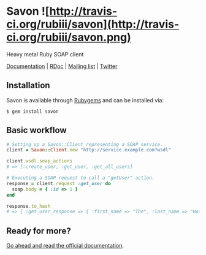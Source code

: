 Savon ![http://travis-ci.org/rubiii/savon](http://travis-ci.org/rubiii/savon.png)
=====

Heavy metal Ruby SOAP client

[Documentation](http://savonrb.com) | [RDoc](http://rubydoc.info/gems/savon) |
[Mailing list](http://groups.google.com/group/savon-soap) | [Twitter](http://twitter.com/savonrb)

Installation
------------

Savon is available through [Rubygems](http://rubygems.org/gems/savon) and can be installed via:

```
$ gem install savon
```

Basic workflow
--------------

``` ruby
# Setting up a Savon::Client representing a SOAP service.
client = Savon::Client.new "http://service.example.com?wsdl"

client.wsdl.soap_actions
# => [:create_user, :get_user, :get_all_users]

# Executing a SOAP request to call a "getUser" action.
response = client.request :get_user do
  soap.body = { :id => 1 }
end

response.to_hash
# => { :get_user_response => { :first_name => "The", :last_name => "Hoff" } }
```

Ready for more?
---------------

[Go ahead and read the official documentation](http://savonrb.com).
